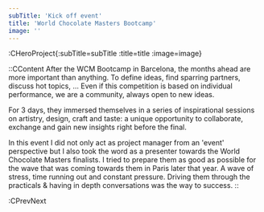 ```yaml
---
subTitle: 'Kick off event'
title: 'World Chocolate Masters Bootcamp'
image: ''
---
```


:CHeroProject{:subTitle=subTitle :title=title :image=image}

::CContent
After the WCM Bootcamp in Barcelona, the months ahead are more important than anything. To define ideas, find sparring partners, discuss hot topics, ... Even if this competition is based on individual performance, we are a community, always open to new ideas.

For 3 days, they immersed themselves in a series of inspirational sessions on artistry, design, craft and taste: a unique opportunity to collaborate, exchange and gain new insights right before the final.

In this event I did not only act as project manager from an 'event' perspective but I also took the word as a presenter towards the World Chocolate Masters finalists. I tried to prepare them as good as possible for the wave that was coming towards them in Paris later that year. A wave of stress, time running out and constant pressure. Driving them through the practicals & having in depth conversations was the way to success.
::

:CPrevNext